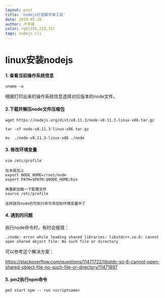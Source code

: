 ```yaml
---
layout: post
title: 'nodejs打造脚手架工具'
date: 2019-03-20
author: 卢宇峰
color: rgb(255,210,32)
tags: nodejs cli
---
```


# linux安装nodejs

#### 1. 查看当前操作系统信息

`uname -a`

根据打印出来的操作系统信息选择对应版本的node文件。

#### 2.下载并解压node文件压缩包

`wget https://nodejs.org/dist/v8.11.3/node-v8.11.3-linux-x86.tar.gz`

`tar -xf node-v8.11.3-linux-x86.tar.gz`

`mv  ./node-v8.11.3-linux-x86 ./node` 

#### 3. 修改环境变量

```
vim /etc/profile

在末尾加上
export NODE_HOME=/root/node
export PATH=$PATH:$NODE_HOME/bin

再重新加载一下配置文件
source /etc/profile

这样就将node的可执行命令添加到环境变量中了
```

#### 4. 遇到的问题

执行node命令时，有时会报错：

`./node: error while loading shared libraries: libstdc++.so.6: cannot open shared object file: No such file or directory`

可以参考这个解决方案：

https://stackoverflow.com/questions/11471722/libstdc-so-6-cannot-open-shared-object-file-no-such-file-or-directory/11471897

#### 5. pm2执行npm命令

`pm2 start npm -- run <scriptname> `